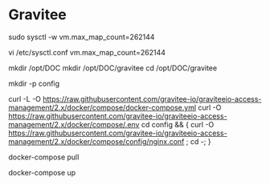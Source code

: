 # Gravitee


sudo sysctl -w vm.max_map_count=262144

vi /etc/sysctl.conf
vm.max_map_count=262144

mkdir /opt/DOC
mkdir /opt/DOC/gravitee
cd /opt/DOC/gravitee

mkdir -p config

curl -L -O https://raw.githubusercontent.com/gravitee-io/graviteeio-access-management/2.x/docker/compose/docker-compose.yml
curl -O https://raw.githubusercontent.com/gravitee-io/graviteeio-access-management/2.x/docker/compose/.env
cd config && { curl -O https://raw.githubusercontent.com/gravitee-io/graviteeio-access-management/2.x/docker/compose/config/nginx.conf ; cd -; }

docker-compose pull

docker-compose up
